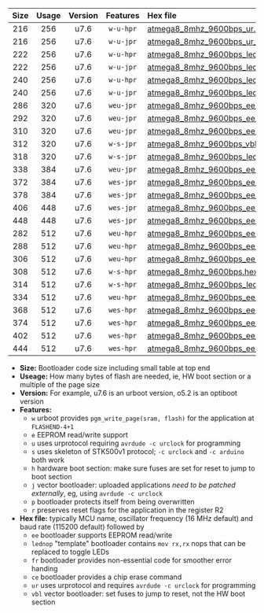 |Size|Usage|Version|Features|Hex file|
|:-:|:-:|:-:|:-:|:--|
|216|256|u7.6|`w-u-hpr`|[atmega8_8mhz_9600bps_ur.hex](https://raw.githubusercontent.com/stefanrueger/urboot/main/atmega8_8mhz_9600bps_ur.hex)|
|216|256|u7.6|`w-u-jpr`|[atmega8_8mhz_9600bps_ur_vbl.hex](https://raw.githubusercontent.com/stefanrueger/urboot/main/atmega8_8mhz_9600bps_ur_vbl.hex)|
|222|256|u7.6|`w-u-hpr`|[atmega8_8mhz_9600bps_lednop_ur.hex](https://raw.githubusercontent.com/stefanrueger/urboot/main/atmega8_8mhz_9600bps_lednop_ur.hex)|
|222|256|u7.6|`w-u-jpr`|[atmega8_8mhz_9600bps_lednop_ur_vbl.hex](https://raw.githubusercontent.com/stefanrueger/urboot/main/atmega8_8mhz_9600bps_lednop_ur_vbl.hex)|
|240|256|u7.6|`w-u-hpr`|[atmega8_8mhz_9600bps_lednop_fr_ur.hex](https://raw.githubusercontent.com/stefanrueger/urboot/main/atmega8_8mhz_9600bps_lednop_fr_ur.hex)|
|240|256|u7.6|`w-u-jpr`|[atmega8_8mhz_9600bps_lednop_fr_ur_vbl.hex](https://raw.githubusercontent.com/stefanrueger/urboot/main/atmega8_8mhz_9600bps_lednop_fr_ur_vbl.hex)|
|286|320|u7.6|`weu-jpr`|[atmega8_8mhz_9600bps_ee_ur_vbl.hex](https://raw.githubusercontent.com/stefanrueger/urboot/main/atmega8_8mhz_9600bps_ee_ur_vbl.hex)|
|292|320|u7.6|`weu-jpr`|[atmega8_8mhz_9600bps_ee_lednop_ur_vbl.hex](https://raw.githubusercontent.com/stefanrueger/urboot/main/atmega8_8mhz_9600bps_ee_lednop_ur_vbl.hex)|
|310|320|u7.6|`weu-jpr`|[atmega8_8mhz_9600bps_ee_lednop_fr_ur_vbl.hex](https://raw.githubusercontent.com/stefanrueger/urboot/main/atmega8_8mhz_9600bps_ee_lednop_fr_ur_vbl.hex)|
|312|320|u7.6|`w-s-jpr`|[atmega8_8mhz_9600bps_vbl.hex](https://raw.githubusercontent.com/stefanrueger/urboot/main/atmega8_8mhz_9600bps_vbl.hex)|
|318|320|u7.6|`w-s-jpr`|[atmega8_8mhz_9600bps_lednop_vbl.hex](https://raw.githubusercontent.com/stefanrueger/urboot/main/atmega8_8mhz_9600bps_lednop_vbl.hex)|
|338|384|u7.6|`weu-jpr`|[atmega8_8mhz_9600bps_ee_lednop_fr_ce_ur_vbl.hex](https://raw.githubusercontent.com/stefanrueger/urboot/main/atmega8_8mhz_9600bps_ee_lednop_fr_ce_ur_vbl.hex)|
|372|384|u7.6|`wes-jpr`|[atmega8_8mhz_9600bps_ee_vbl.hex](https://raw.githubusercontent.com/stefanrueger/urboot/main/atmega8_8mhz_9600bps_ee_vbl.hex)|
|378|384|u7.6|`wes-jpr`|[atmega8_8mhz_9600bps_ee_lednop_vbl.hex](https://raw.githubusercontent.com/stefanrueger/urboot/main/atmega8_8mhz_9600bps_ee_lednop_vbl.hex)|
|406|448|u7.6|`wes-jpr`|[atmega8_8mhz_9600bps_ee_lednop_fr_vbl.hex](https://raw.githubusercontent.com/stefanrueger/urboot/main/atmega8_8mhz_9600bps_ee_lednop_fr_vbl.hex)|
|448|448|u7.6|`wes-jpr`|[atmega8_8mhz_9600bps_ee_lednop_fr_ce_vbl.hex](https://raw.githubusercontent.com/stefanrueger/urboot/main/atmega8_8mhz_9600bps_ee_lednop_fr_ce_vbl.hex)|
|282|512|u7.6|`weu-hpr`|[atmega8_8mhz_9600bps_ee_ur.hex](https://raw.githubusercontent.com/stefanrueger/urboot/main/atmega8_8mhz_9600bps_ee_ur.hex)|
|288|512|u7.6|`weu-hpr`|[atmega8_8mhz_9600bps_ee_lednop_ur.hex](https://raw.githubusercontent.com/stefanrueger/urboot/main/atmega8_8mhz_9600bps_ee_lednop_ur.hex)|
|306|512|u7.6|`weu-hpr`|[atmega8_8mhz_9600bps_ee_lednop_fr_ur.hex](https://raw.githubusercontent.com/stefanrueger/urboot/main/atmega8_8mhz_9600bps_ee_lednop_fr_ur.hex)|
|308|512|u7.6|`w-s-hpr`|[atmega8_8mhz_9600bps.hex](https://raw.githubusercontent.com/stefanrueger/urboot/main/atmega8_8mhz_9600bps.hex)|
|314|512|u7.6|`w-s-hpr`|[atmega8_8mhz_9600bps_lednop.hex](https://raw.githubusercontent.com/stefanrueger/urboot/main/atmega8_8mhz_9600bps_lednop.hex)|
|334|512|u7.6|`weu-hpr`|[atmega8_8mhz_9600bps_ee_lednop_fr_ce_ur.hex](https://raw.githubusercontent.com/stefanrueger/urboot/main/atmega8_8mhz_9600bps_ee_lednop_fr_ce_ur.hex)|
|368|512|u7.6|`wes-hpr`|[atmega8_8mhz_9600bps_ee.hex](https://raw.githubusercontent.com/stefanrueger/urboot/main/atmega8_8mhz_9600bps_ee.hex)|
|374|512|u7.6|`wes-hpr`|[atmega8_8mhz_9600bps_ee_lednop.hex](https://raw.githubusercontent.com/stefanrueger/urboot/main/atmega8_8mhz_9600bps_ee_lednop.hex)|
|402|512|u7.6|`wes-hpr`|[atmega8_8mhz_9600bps_ee_lednop_fr.hex](https://raw.githubusercontent.com/stefanrueger/urboot/main/atmega8_8mhz_9600bps_ee_lednop_fr.hex)|
|444|512|u7.6|`wes-hpr`|[atmega8_8mhz_9600bps_ee_lednop_fr_ce.hex](https://raw.githubusercontent.com/stefanrueger/urboot/main/atmega8_8mhz_9600bps_ee_lednop_fr_ce.hex)|

- **Size:** Bootloader code size including small table at top end
- **Useage:** How many bytes of flash are needed, ie, HW boot section or a multiple of the page size
- **Version:** For example, u7.6 is an urboot version, o5.2 is an optiboot version
- **Features:**
  + `w` urboot provides `pgm_write_page(sram, flash)` for the application at `FLASHEND-4+1`
  + `e` EEPROM read/write support
  + `u` uses urprotocol requiring `avrdude -c urclock` for programming
  + `s` uses skeleton of STK500v1 protocol; `-c urclock` and `-c arduino` both work
  + `h` hardware boot section: make sure fuses are set for reset to jump to boot section
  + `j` vector bootloader: uploaded applications *need to be patched externally*, eg, using `avrdude -c urclock`
  + `p` bootloader protects itself from being overwritten
  + `r` preserves reset flags for the application in the register R2
- **Hex file:** typically MCU name, oscillator frequency (16 MHz default) and baud rate (115200 default) followed by
  + `ee` bootloader supports EEPROM read/write
  + `lednop` "template" bootloader contains `mov rx,rx` nops that can be replaced to toggle LEDs
  + `fr` bootloader provides non-essential code for smoother error handing
  + `ce` bootloader provides a chip erase command
  + `ur` uses urprotocol and requires `avrdude -c urclock` for programming
  + `vbl` vector bootloader: set fuses to jump to reset, not the HW boot section
